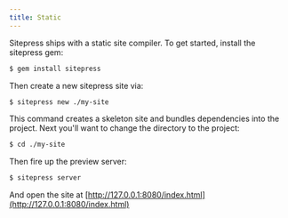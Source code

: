 ```yaml
---
title: Static
---
```


Sitepress ships with a static site compiler. To get started, install the sitepress gem:

```bash
$ gem install sitepress
```

Then create a new sitepress site via:

```bash
$ sitepress new ./my-site
```

This command creates a skeleton site and bundles dependencies into the project. Next you'll want to change the directory to the project:

```bash
$ cd ./my-site
```

Then fire up the preview server:

```bash
$ sitepress server
```

And open the site at [http://127.0.0.1:8080/index.html](http://127.0.0.1:8080/index.html)
